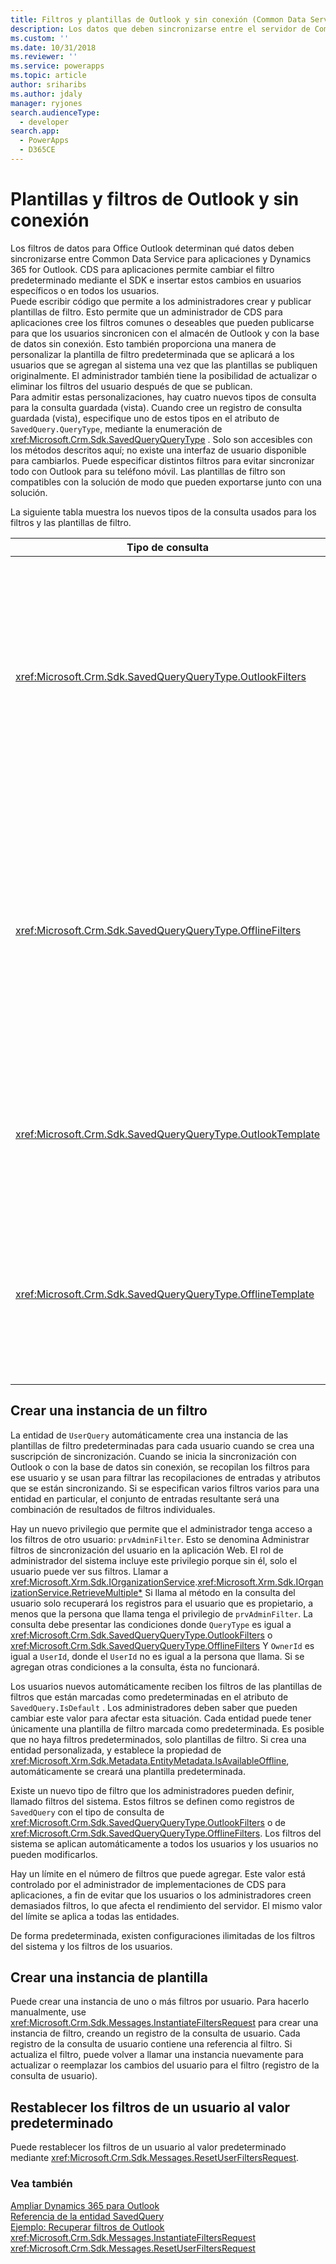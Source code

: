 ```yaml
---
title: Filtros y plantillas de Outlook y sin conexión (Common Data Service para aplicaciones) | Microsoft Docs
description: Los datos que deben sincronizarse entre el servidor de Common Data Service para aplicaciones y Dynamics 365 for Outlook se determinan con los filtros de datos para Office Outlook
ms.custom: ''
ms.date: 10/31/2018
ms.reviewer: ''
ms.service: powerapps
ms.topic: article
author: sriharibs
ms.author: jdaly
manager: ryjones
search.audienceType:
  - developer
search.app:
  - PowerApps
  - D365CE
---
```

# <a name="offline-and-outlook-filters-and-templates"></a>Plantillas y filtros de Outlook y sin conexión

Los filtros de datos para Office Outlook determinan qué datos deben sincronizarse entre Common Data Service para aplicaciones y Dynamics 365 for Outlook. CDS para aplicaciones permite cambiar el filtro predeterminado mediante el SDK e insertar estos cambios en usuarios específicos o en todos los usuarios.  
Puede escribir código que permite a los administradores crear y publicar plantillas de filtro. Esto permite que un administrador de CDS para aplicaciones cree los filtros comunes o deseables que pueden publicarse para que los usuarios sincronicen con el almacén de Outlook y con la base de datos sin conexión. Esto también proporciona una manera de personalizar la plantilla de filtro predeterminada que se aplicará a los usuarios que se agregan al sistema una vez que las plantillas se publiquen originalmente. El administrador también tiene la posibilidad de actualizar o eliminar los filtros del usuario después de que se publican.  
Para admitir estas personalizaciones, hay cuatro nuevos tipos de consulta para la consulta guardada (vista). Cuando cree un registro de consulta guardada (vista), especifique uno de estos tipos en el atributo de `SavedQuery.QueryType`, mediante la enumeración de <xref:Microsoft.Crm.Sdk.SavedQueryQueryType> . Solo son accesibles con los métodos descritos aquí; no existe una interfaz de usuario disponible para cambiarlos. Puede especificar distintos filtros para evitar sincronizar todo con Outlook para su teléfono móvil. Las plantillas de filtro son compatibles con la solución de modo que pueden exportarse junto con una solución.  
  
 La siguiente tabla muestra los nuevos tipos de la consulta usados para los filtros y las plantillas de filtro.  
  
|Tipo de consulta|Descripción|  
|----------------|-----------------|  
|<xref:Microsoft.Crm.Sdk.SavedQueryQueryType.OutlookFilters>|Define el subgrupo de una entidad que se sincronizará con Dynamics 365 for Outlook. El subgrupo de datos definido por estos filtros se sincronizará en las carpetas de Outlook como Contactos, Calendario, etc.|  
|<xref:Microsoft.Crm.Sdk.SavedQueryQueryType.OfflineFilters>|Define el subconjunto de una entidad que se sincronizará con Dynamics 365 for Microsoft Office Outlook con acceso sin conexión. El subgrupo de datos definidos por estos filtros se sincronizará con la base de datos sin conexión.|  
|<xref:Microsoft.Crm.Sdk.SavedQueryQueryType.OutlookTemplate>|Define una plantilla de filtro que se aplica a los nuevos usuarios para la sincronización con Dynamics 365 for Outlook.|  
|<xref:Microsoft.Crm.Sdk.SavedQueryQueryType.OfflineTemplate>|Define una plantilla de filtro que se aplica a los nuevos usuarios para la sincronización con Dynamics 365 for Microsoft Office Outlook con acceso sin conexión.|  
  
## <a name="instantiate-a-filter"></a>Crear una instancia de un filtro

La entidad de `UserQuery` automáticamente crea una instancia de las plantillas de filtro predeterminadas para cada usuario cuando se crea una suscripción de sincronización. Cuando se inicia la sincronización con Outlook o con la base de datos sin conexión, se recopilan los filtros para ese usuario y se usan para filtrar las recopilaciones de entradas y atributos que se están sincronizando. Si se especifican varios filtros varios para una entidad en particular, el conjunto de entradas resultante será una combinación de resultados de filtros individuales.  

Hay un nuevo privilegio que permite que el administrador tenga acceso a los filtros de otro usuario: `prvAdminFilter`. Esto se denomina Administrar filtros de sincronización del usuario en la aplicación Web. El rol de administrador del sistema incluye este privilegio porque sin él, solo el usuario puede ver sus filtros. Llamar a <xref:Microsoft.Xrm.Sdk.IOrganizationService>.<xref:Microsoft.Xrm.Sdk.IOrganizationService.RetrieveMultiple*> Si llama al método en la consulta del usuario solo recuperará los registros para el usuario que es propietario, a menos que la persona que llama tenga el privilegio de `prvAdminFilter`. La consulta debe presentar las condiciones donde `QueryType` es igual a <xref:Microsoft.Crm.Sdk.SavedQueryQueryType.OutlookFilters> o <xref:Microsoft.Crm.Sdk.SavedQueryQueryType.OfflineFilters> Y `OwnerId` es igual a `UserId`, donde el `UserId` no es igual a la persona que llama. Si se agregan otras condiciones a la consulta, ésta no funcionará.  

Los usuarios nuevos automáticamente reciben los filtros de las plantillas de filtros que están marcadas como predeterminadas en el atributo de `SavedQuery.IsDefault` . Los administradores deben saber que pueden cambiar este valor para afectar esta situación. Cada entidad puede tener únicamente una plantilla de filtro marcada como predeterminada. Es posible que no haya filtros predeterminados, solo plantillas de filtro. Si crea una entidad personalizada, y establece la propiedad de <xref:Microsoft.Xrm.Sdk.Metadata.EntityMetadata.IsAvailableOffline>, automáticamente se creará una plantilla predeterminada.  

Existe un nuevo tipo de filtro que los administradores pueden definir, llamado filtros del sistema. Estos filtros se definen como registros de `SavedQuery` con el tipo de consulta de <xref:Microsoft.Crm.Sdk.SavedQueryQueryType.OutlookFilters> o de <xref:Microsoft.Crm.Sdk.SavedQueryQueryType.OfflineFilters>. Los filtros del sistema se aplican automáticamente a todos los usuarios y los usuarios no pueden modificarlos.  

Hay un límite en el número de filtros que puede agregar. Este valor está controlado por el administrador de implementaciones de CDS para aplicaciones, a fin de evitar que los usuarios o los administradores creen demasiados filtros, lo que afecta el rendimiento del servidor. El mismo valor del límite se aplica a todas las entidades.  

De forma predeterminada, existen configuraciones ilimitadas de los filtros del sistema y los filtros de los usuarios.  

## <a name="instantiate-a-template"></a>Crear una instancia de plantilla

Puede crear una instancia de uno o más filtros por usuario. Para hacerlo manualmente, use <xref:Microsoft.Crm.Sdk.Messages.InstantiateFiltersRequest> para crear una instancia de filtro, creando un registro de la consulta de usuario. Cada registro de la consulta de usuario contiene una referencia al filtro. Si actualiza el filtro, puede volver a llamar una instancia nuevamente para actualizar o reemplazar los cambios del usuario para el filtro (registro de la consulta de usuario).  
  
## <a name="reset-a-users-filters-to-the-default"></a>Restablecer los filtros de un usuario al valor predeterminado

Puede restablecer los filtros de un usuario al valor predeterminado mediante <xref:Microsoft.Crm.Sdk.Messages.ResetUserFiltersRequest>.  
  
### <a name="see-also"></a>Vea también

[Ampliar Dynamics 365 para Outlook](extend-dynamics-365-outlook.md)<br />
[Referencia de la entidad SavedQuery](../reference/entities/savedquery.md)<br />
[Ejemplo: Recuperar filtros de Outlook](sample-create-retrieve-outlook-filters.md)<br /> 
<xref:Microsoft.Crm.Sdk.Messages.InstantiateFiltersRequest><br />
<xref:Microsoft.Crm.Sdk.Messages.ResetUserFiltersRequest>